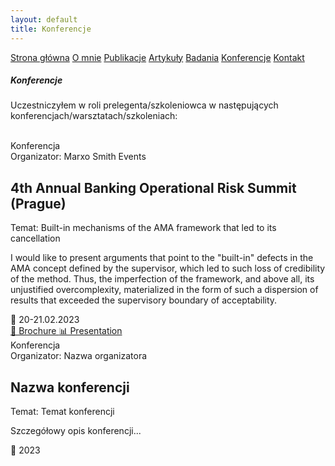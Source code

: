 ```yaml
---
layout: default
title: Konferencje
---
```

<div id="myMenu">
  <a href="/" class="menu-option">Strona główna</a>
  <a href="/about" class="menu-option">O mnie</a>
  <a href="/publications" class="menu-option">Publikacje</a>
  <a href="/articles" class="menu-option">Artykuły</a>
  <a href="/researches" class="menu-option">Badania</a>
  <a href="/conferences" class="menu-option">Konferencje</a>
  <a href="/contact" class="menu-option">Kontakt</a>
</div>

<div class="square"></div>
<div class="square1"></div>
<div class="square2"></div>
<div class="square-big"></div>

##### Konferencje
Uczestniczyłem w roli prelegenta/szkoleniowca w następujących konferencjach/warsztatach/szkoleniach:
<br>
<br>


<div class="conferences-container">


 <div class="conference-card">
   <div class="conference-badge">Konferencja</div>
   <div class="conference-organizer">Organizator: Marxo Smith Events</div>
   <h2 class="conference-title">4th Annual Banking Operational Risk Summit (Prague)</h2>
   <div class="conference-topic">Temat: Built-in mechanisms of the AMA framework that led to its cancellation</div>
   <p class="conference-description">I would like to present arguments that point to the "built-in" defects in the AMA concept defined by the supervisor, which led to such loss of credibility of the method. Thus, the imperfection of the framework, and above all, its unjustified overcomplexity, materialized in the form of such a dispersion of results that exceeded the supervisory boundary of acceptability.</p>
   <div class="conference-meta">📅 20-21.02.2023</div>
   <div class="conference-buttons">
     <a href="/conferences/4th_OpRisk_Summit_BROCHURE.pdf" class="conference-button">
       📄 Brochure
     </a>
     <a href="/conferences/proba.md" class="conference-button">
       📊 Presentation
     </a>
   </div>
 </div>


  <div class="conference-card">
    <div class="conference-badge">Konferencja</div>
    <div class="conference-organizer">Organizator: Nazwa organizatora</div>
    <h2 class="conference-title">Nazwa konferencji</h2>
    <div class="conference-topic">Temat: Temat konferencji</div>
    <p class="conference-description">Szczegółowy opis konferencji...</p>
    <div class="conference-meta">📅 2023</div>
  </div>





  
</div>
